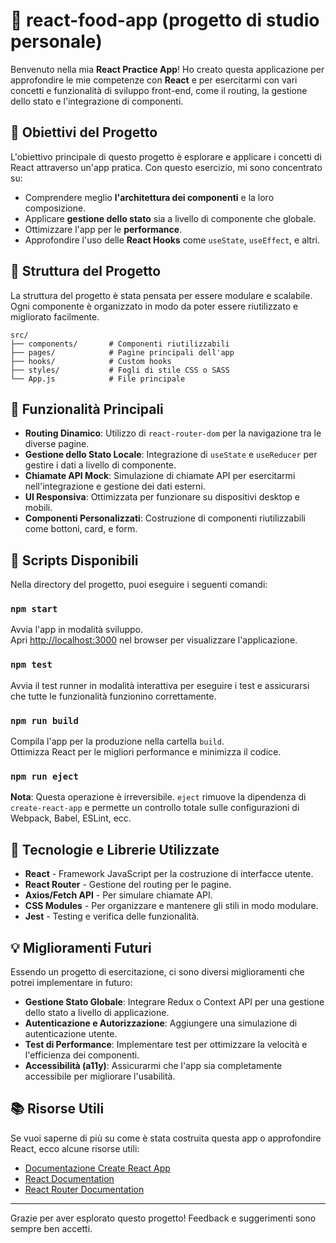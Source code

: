 
# 🚀 react-food-app (progetto di studio personale)

Benvenuto nella mia **React Practice App**! Ho creato questa applicazione per approfondire le mie competenze con **React** e per esercitarmi con vari concetti e funzionalità di sviluppo front-end, come il routing, la gestione dello stato e l'integrazione di componenti.

## 🎯 Obiettivi del Progetto

L'obiettivo principale di questo progetto è esplorare e applicare i concetti di React attraverso un'app pratica. Con questo esercizio, mi sono concentrato su:
- Comprendere meglio **l'architettura dei componenti** e la loro composizione.
- Applicare **gestione dello stato** sia a livello di componente che globale.
- Ottimizzare l'app per le **performance**.
- Approfondire l'uso delle **React Hooks** come `useState`, `useEffect`, e altri.

## 📂 Struttura del Progetto

La struttura del progetto è stata pensata per essere modulare e scalabile. Ogni componente è organizzato in modo da poter essere riutilizzato e migliorato facilmente.

```plaintext
src/
├── components/       # Componenti riutilizzabili
├── pages/            # Pagine principali dell'app
├── hooks/            # Custom hooks
├── styles/           # Fogli di stile CSS o SASS
└── App.js            # File principale
```

## 🚀 Funzionalità Principali

- **Routing Dinamico**: Utilizzo di `react-router-dom` per la navigazione tra le diverse pagine.
- **Gestione dello Stato Locale**: Integrazione di `useState` e `useReducer` per gestire i dati a livello di componente.
- **Chiamate API Mock**: Simulazione di chiamate API per esercitarmi nell'integrazione e gestione dei dati esterni.
- **UI Responsiva**: Ottimizzata per funzionare su dispositivi desktop e mobili.
- **Componenti Personalizzati**: Costruzione di componenti riutilizzabili come bottoni, card, e form.

## 🚀 Scripts Disponibili

Nella directory del progetto, puoi eseguire i seguenti comandi:

### `npm start`

Avvia l'app in modalità sviluppo.\
Apri [http://localhost:3000](http://localhost:3000) nel browser per visualizzare l'applicazione.

### `npm test`

Avvia il test runner in modalità interattiva per eseguire i test e assicurarsi che tutte le funzionalità funzionino correttamente.

### `npm run build`

Compila l'app per la produzione nella cartella `build`.\
Ottimizza React per le migliori performance e minimizza il codice.

### `npm run eject`

**Nota**: Questa operazione è irreversibile. `eject` rimuove la dipendenza di `create-react-app` e permette un controllo totale sulle configurazioni di Webpack, Babel, ESLint, ecc. 

## 📘 Tecnologie e Librerie Utilizzate

- **React** - Framework JavaScript per la costruzione di interfacce utente.
- **React Router** - Gestione del routing per le pagine.
- **Axios/Fetch API** - Per simulare chiamate API.
- **CSS Modules** - Per organizzare e mantenere gli stili in modo modulare.
- **Jest** - Testing e verifica delle funzionalità.

## 💡 Miglioramenti Futuri

Essendo un progetto di esercitazione, ci sono diversi miglioramenti che potrei implementare in futuro:
- **Gestione Stato Globale**: Integrare Redux o Context API per una gestione dello stato a livello di applicazione.
- **Autenticazione e Autorizzazione**: Aggiungere una simulazione di autenticazione utente.
- **Test di Performance**: Implementare test per ottimizzare la velocità e l'efficienza dei componenti.
- **Accessibilità (a11y)**: Assicurarmi che l'app sia completamente accessibile per migliorare l'usabilità.

## 📚 Risorse Utili

Se vuoi saperne di più su come è stata costruita questa app o approfondire React, ecco alcune risorse utili:

- [Documentazione Create React App](https://facebook.github.io/create-react-app/docs/getting-started)
- [React Documentation](https://reactjs.org/)
- [React Router Documentation](https://reactrouter.com/)

---

Grazie per aver esplorato questo progetto! Feedback e suggerimenti sono sempre ben accetti.
